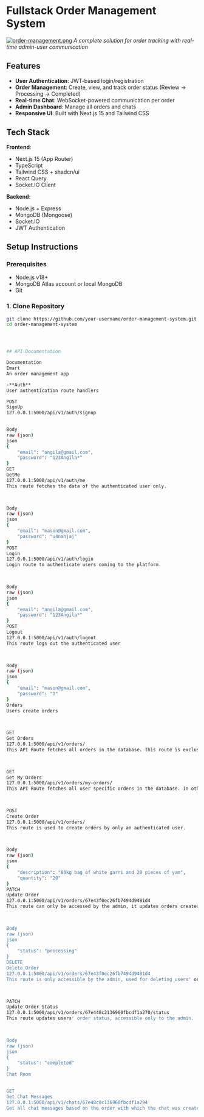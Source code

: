 # Fullstack Order Management System

[![order-management.png](https://i.postimg.cc/qRkRZ06d/order-management.png)](https://postimg.cc/4KSsmD18)
*A complete solution for order tracking with real-time admin-user communication*

## Features
- **User Authentication**: JWT-based login/registration
- **Order Management**: Create, view, and track order status (Review → Processing → Completed)
- **Real-time Chat**: WebSocket-powered communication per order
- **Admin Dashboard**: Manage all orders and chats
- **Responsive UI**: Built with Next.js 15 and Tailwind CSS

## Tech Stack
**Frontend**:
- Next.js 15 (App Router)
- TypeScript
- Tailwind CSS + shadcn/ui
- React Query
- Socket.IO Client

**Backend**:
- Node.js + Express
- MongoDB (Mongoose)
- Socket.IO
- JWT Authentication

## Setup Instructions

### Prerequisites
- Node.js v18+
- MongoDB Atlas account or local MongoDB
- Git

### 1. Clone Repository
```bash
git clone https://github.com/your-username/order-management-system.git
cd order-management-system




## API Documentation

Documentation
Emart
An order management app

-**Auth**
User authentication route handlers

POST
SignUp
127.0.0.1:5000/api/v1/auth/signup
﻿

Body
raw (json)
json
{
    "email": "angila@gmail.com",
    "password": "123Angila*"
}
GET
GetMe
127.0.0.1:5000/api/v1/auth/me
This route fetches the data of the authenticated user only.

﻿

Body
raw (json)
json
{
    "email": "mason@gmail.com",
    "password": "u4nahjaj"
}
POST
Login
127.0.0.1:5000/api/v1/auth/login
Login route to authenticate users coming to the platform.

﻿

Body
raw (json)
json
{
    "email": "angila@gmail.com",
    "password": "123Angila*"
}
POST
Logout
127.0.0.1:5000/api/v1/auth/logout
This route logs out the authenticated user

﻿

Body
raw (json)
json
{
    "email": "mason@gmail.com",
    "password": "1"
}
Orders
Users create orders

﻿

GET
Get Orders
127.0.0.1:5000/api/v1/orders/
This API Route fetches all orders in the database. This route is exclusively reserved for the Admin only.

﻿

GET
Get My Orders
127.0.0.1:5000/api/v1/orders/my-orders/
This API Route fetches all user specific orders in the database. In other words, it returns only all the orders created by a user.

﻿

POST
Create Order
127.0.0.1:5000/api/v1/orders/
This route is used to create orders by only an authenticated user.

﻿

Body
raw (json)
json
{
    "description": "80kg bag of white garri and 20 pieces of yam",
    "quantity": "20"
}
PATCH
Update Order
127.0.0.1:5000/api/v1/orders/67e43f0ec26fb7494d9481d4
This route can only be accessed by the admin, it updates orders created by users especially updating users' order status.

﻿

Body
raw (json)
json
{
    "status": "processing"
}
DELETE
Delete Order
127.0.0.1:5000/api/v1/orders/67e43f0ec26fb7494d9481d4
This route is only accessible by the admin, used for deleting users' orders

﻿

PATCH
Update Order Status
127.0.0.1:5000/api/v1/orders/67e448c2136960fbcdf1a270/status
This route updates users' order status, accessible only to the admin.

﻿

Body
raw (json)
json
{
    "status": "completed"
}
Chat Room
﻿

GET
Get Chat Messages
127.0.0.1:5000/api/v1/chats/67e48c0c136960fbcdf1a294
Get all chat messages based on the order with which the chat was created.

﻿






